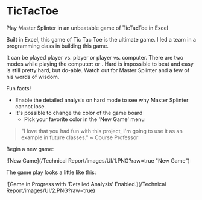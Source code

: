 # TicTacToe
Play Master Splinter in an unbeatable game of TicTacToe in Excel

Built in Excel, this game of Tic Tac Toe is the ultimate game. I led a team in a programming class in building this game.

It can be played player vs. player or player vs. computer. There are two modes while playing the computer: <easy> or <hard>. Hard is impossible to beat and easy is still pretty hard, but do-able. Watch out for Master Splinter and a few of his words of wisdom.



Fun facts!
- Enable the detailed analysis on hard mode to see why Master Splinter cannot lose.
- It's possible to change the color of the game board
  * Pick your favorite color in the 'New Game' menu



> "I love that you had fun with this project, I'm going to use it as an example in future classes." ~ Course Professor



Begin a new game:

![New Game](/Technical Report/images/UI/1.PNG?raw=true "New Game")


The game play looks a little like this:

![Game in Progress with 'Detailed Analysis' Enabled.](/Technical Report/images/UI/2.PNG?raw=true)
